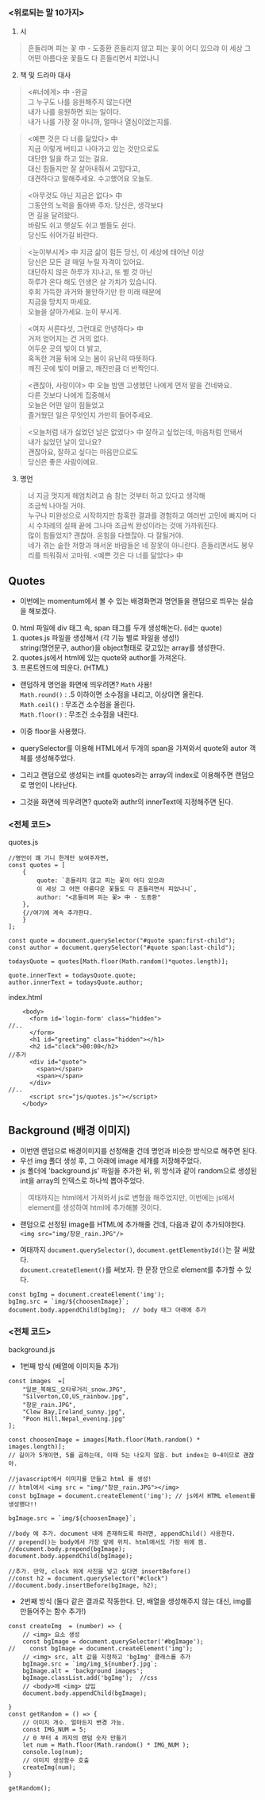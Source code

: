 ### <위로되는 말 10가지>
1) 시 
> 흔들리며 피는 꽃 中 - 도종환
흔들리지 않고 피는 꽃이 어디 있으랴
이 세상 그 어떤 아름다운 꽃들도 다 흔들리면서 피었나니

2) 책 및 드라마 대사
> <#너에게> 中 -완글<br>
그 누구도 나를 응원해주지 않는다면<br>
내가 나를 응원하면 되는 일이다.<br>
내가 나를 가장 잘 아니까, 얼마나 열심이었는지를.

> <예쁜 것은 다 너를 닮았다> 中<br>
지금 이렇게 버티고 나아가고 있는 것만으로도 <br>대단한 일을 하고 있는 걸요.<br>
대신 힘들지만 잘 살아내줘서 고맙다고, <br>대견하다고 말해주세요. 수고했어요 오늘도.

> <아무것도 아닌 지금은 없다> 中<br>
그동안의 노력을 돌아봐 주자. 당신은, 생각보다 <br>먼 길을 달려왔다.<br>
바람도 쉬고 햇살도 쉬고 별들도 쉰다.<br>
당신도 쉬어가길 바란다.

> <눈이부시게> 中
지금 삶이 힘든 당신, 이 세상에 태어난 이상 <br>당신은 모든 걸 매일 누릴 자격이 있어요.<br>
대단하지 않은 하루가 지나고, 또 별 것 아닌 <br>하루가 온다 해도 인생은 살 가치가 있습니다.<br>
후회 가득한 과거와 불안하기만 한 미래 때문에 <br>지금을 망치지 마세요.<br>
오늘을 살아가세요. 눈이 부시게.

> <여자 서른다섯, 그런대로 안녕하다> 中<br>
거저 얻어지는 건 거의 없다.<br>
어두운 곳의 빛이 더 밝고,<br>
혹독한 겨울 뒤에 오는 봄이 유난히 따뜻하다.<br>
깨진 곳에 빛이 머물고, 깨진만큼 더 반짝인다.

> <괜찮아, 사랑이야> 中
오늘 밤엔 고생했던 나에게 먼저 말을 건네봐요.<br>
다른 것보다 나에게 집중해서 <br>
오늘은 어떤 일이 힘들었고<br>
즐거웠던 일은 무엇인지 가만히 들어주세요.

> <오늘처럼 내가 싫었던 날은 없었다> 中
잘하고 싶었는데, 마음처럼 안돼서<br>
내가 싫었던 날이 있나요?<br>
괜찮아요, 잘하고 싶다는 마음만으로도<br>
당신은 좋은 사람이에요.

3) 명언
> 너 지금 멋지게 헤엄치려고 숨 참는 것부터 하고 있다고 생각해<br>
> 조금씩 나아질 거야.<br>
> 누구나 미완성으로 시작하지만 참혹한 결과를 경험하고 여러번 고민에 빠지며 다시 수차례의 실패 끝에 그나마 조금씩 완성이라는 것에 가까워진다.<br>
> 많이 힘들었지? 괜찮아. 온힘을 다했잖아. 다 잘될거야. <br>
> 네가 겪는 숱한 저항과 매서운 바람들은 네 잘못이 아니란다. 흔들리면서도 봉우리를 틔워줘서 고마워. <예쁜 것은 다 너를 닮았다> 中

## Quotes
- 이번에는 momentum에서 볼 수 있는 배경화면과 명언들을 랜덤으로 띄우는 실습을 해보겠다.
0. html 파일에 div 태그 속, span 태그를 두개 생성해논다. (id는 quote)
1. quotes.js 파일을 생성해서 (각 기능 별로 파일을 생성!)<br>
   string(명언문구, author)을 object형태로 갖고있는 array를 생성한다.
2. quotes.js에서 html에 있는 quote와 author를 가져온다. 
3. 프론트엔드에 띄운다. (HTML)

- 랜덤하게 명언을 화면에 띄우려면? `Math` 사용!<br>
`Math.round()` : .5 이하이면 소수점을 내리고, 이상이면 올린다. <br>
`Math.ceil()` : 무조건 소수점을 올린다.<br>
`Math.floor()` : 무조건 소수점을 내린다.<br>

- 이중 floor을 사용했다.  
- querySelector를 이용해 HTML에서 두개의 span을 가져와서 quote와 autor 객체를 생성해주었다.
- 그리고 랜덤으로 생성되는 int를 quotes라는 array의 index로 이용해주면 랜덤으로 명언이 나타난다.
- 그것을 화면에 띄우려면? quote와 authr의 innerText에 지정해주면 된다.

### <전체 코드>
quotes.js
```
//명언이 꽤 기니 한개만 보여주자면,
const quotes = [
    {
        quote: `흔들리지 않고 피는 꽃이 어디 있으랴
        이 세상 그 어떤 아름다운 꽃들도 다 흔들리면서 피었나니`,
        author: "<흔들리며 피는 꽃> 中 - 도종환"
    },
    {//여기에 계속 추가한다.
    }
];

const quote = document.querySelector("#quote span:first-child");
const author = document.querySelector("#quote span:last-child");

todaysQuote = quotes[Math.floor(Math.random()*quotes.length)];

quote.innerText = todaysQuote.quote;
author.innerText = todaysQuote.author;
```
index.html
```
    <body>
      <form id='login-form' class="hidden">
//..
      </form>
      <h1 id="greeting" class="hidden"></h1>
      <h2 id="clock">00:00</h2>
//추가
      <div id="quote">
        <span></span>
        <span></span>
      </div>
//..
      <script src="js/quotes.js"></script>
    </body>
```

## Background (배경 이미지)
- 이번엔 랜덤으로 배경이미지를 선정해줄 건데 명언과 비슷한 방식으로 해주면 된다.
- 우선 img 폴더 생성 후, 그 아래에 image 세개를 저장해주었다.
- js 폴더에 'background.js' 파일을 추가한 뒤, 위 방식과 같이 random으로 생성된 int을 array의 인덱스로 하나씩 뽑아주었다.
> 여태까지는 html에서 가져와서 js로 변형을 해주었지만, 이번에는 js에서 element를 생성하여 html에 추가해볼 것이다.

- 랜덤으로 선정된 image를 HTML에 추가해줄 건데, 다음과 같이 추가되야한다.<br>
`<img src="img/창문_rain.JPG"/>`

- 여태까지 `document.querySelector()`, `document.getElementbyId()`는 잘 써왔다.<br>
`document.createElement()`를 써보자. 한 문장 만으로 element를 추가할 수 있다.

```
const bgImg = document.createElement('img');
bgImg.src = `img/${choosenImage}`;
document.body.appendChild(bgImg);  // body 태그 아래에 추가
```
### <전체 코드><br>
background.js
- 1번째 방식 (배열에 이미지들 추가)
```
const images  =[
    "일본_북해도_오타루거리_snow.JPG",
    "Silverton,CO,US_rainbow.jpg",
    "창문_rain.JPG",
    "Clew Bay,Ireland_sunny.jpg",
    "Poon Hill,Nepal_evening.jpg"
];

const choosenImage = images[Math.floor(Math.random() * images.length)];
// 길이가 5개이면, 5를 곱하는데, 이때 5는 나오지 않음. but index는 0~4이므로 괜찮아.

//javascript에서 이미지를 만들고 html 를 생성!
// html에서 <img src = "img/"창문_rain.JPG"></img>
const bgImage = document.createElement('img'); // js에서 HTML element를 생성했다!!

bgImage.src = `img/${choosenImage}`;

//body 에 추가. document 내에 존재하도록 하려면, appendChild() 사용한다. 
// prepend()는 body에서 가장 앞에 위치. html에서도 가장 위에 뜸.
//document.body.prepend(bgImage);
document.body.appendChild(bgImage);

//추가. 만약, clock 위에 사진을 넣고 싶다면 insertBefore()
//const h2 = document.querySelector("#clock")
//document.body.insertBefore(bgImage, h2);
```

- 2번째 방식 (둘다 같은 결과로 작동한다. 단, 배열을 생성해주지 않는 대신, img를 만들어주는 함수 추가!)
```
const createImg  = (number) => {
    // <img> 요소 생성
    const bgImage = document.querySelector('#bgImage');
//    const bgImage = document.createElement('img');
    // <img> src, alt 값을 지정하고 'bgImg' 클래스를 추가
    bgImage.src = `img/img_${number}.jpg`;
    bgImage.alt = 'background images';
    bgImage.classList.add('bgImg');  //css
    // <body>에 <img> 삽입
    document.body.appendChild(bgImage);

}
const getRandom = () => {
    // 이미지 개수. 얼마든지 변경 가능.
    const IMG_NUM = 5;
    // 0 부터 4 까지의 랜덤 숫자 만들기
    let num = Math.floor(Math.random() * IMG_NUM );
    console.log(num);
    // 이미지 생성함수 호출
    createImg(num);
}

getRandom();
```
